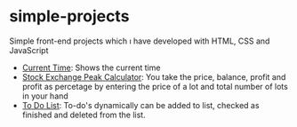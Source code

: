 # simple-projects

Simple front-end projects which ı have developed with HTML, CSS and JavaScript

* <a href="https://github.com/asametulvi/simple-projects/tree/main/current-time">Current Time</a>: Shows the current time
* <a href="https://github.com/asametulvi/simple-projects/tree/main/stock-exchange-peak-calculator">Stock Exchange Peak Calculator</a>: You take the price, balance, profit and profit as percetage by entering the price of a lot and total number of lots in your hand
* <a href="https://github.com/asametulvi/simple-projects/tree/main/to-do-list">To Do List</a>: To-do's dynamically can be added to list, checked as finished and deleted from the list.
